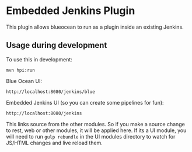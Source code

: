 # Embedded Jenkins Plugin

This plugin allows blueocean to run as a plugin inside an existing Jenkins.

## Usage during development

To use this in development: 

`mvn hpi:run`


Blue Ocean UI: 

    http://localhost:8080/jenkins/blue
    
Embedded Jenkins UI (so you can create some pipelines for fun):

    http://localhost:8080/jenkins
    
    
This links source from the other modules. So if you make a source change to rest, web or other modules,
it will be applied here. If its a UI module, you will need to run `gulp rebundle` in the UI modules directory
to watch for JS/HTML changes and live reload them. 
